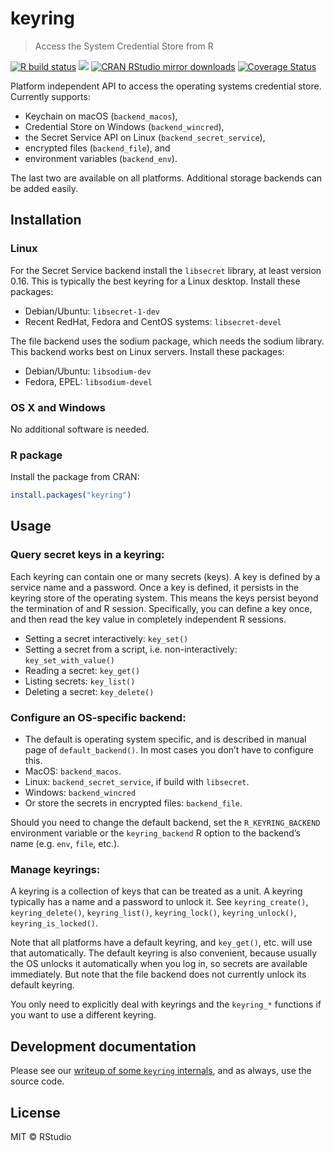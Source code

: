 
# keyring

> Access the System Credential Store from R

<!-- badges: start -->

[![R build
status](https://github.com/r-lib/keyring/workflows/R-CMD-check/badge.svg)](https://github.com/r-lib/keyring/actions)
[![](https://www.r-pkg.org/badges/version/keyring)](https://www.r-pkg.org/pkg/keyring)
[![CRAN RStudio mirror
downloads](https://cranlogs.r-pkg.org/badges/keyring)](https://www.r-pkg.org/pkg/keyring)
[![Coverage
Status](https://img.shields.io/codecov/c/github/r-lib/keyring/main.svg)](https://codecov.io/github/r-lib/keyring?branch=main)
<!-- badges: end -->

Platform independent API to access the operating systems credential
store. Currently supports:

  - Keychain on macOS (`backend_macos`),
  - Credential Store on Windows (`backend_wincred`),
  - the Secret Service API on Linux (`backend_secret_service`),
  - encrypted files (`backend_file`), and
  - environment variables (`backend_env`).

The last two are available on all platforms. Additional storage backends
can be added easily.

## Installation

### Linux

For the Secret Service backend install the `libsecret` library, at least
version 0.16. This is typically the best keyring for a Linux desktop.
Install these packages:

  - Debian/Ubuntu: `libsecret-1-dev`
  - Recent RedHat, Fedora and CentOS systems: `libsecret-devel`

The file backend uses the sodium package, which needs the sodium
library. This backend works best on Linux servers. Install these
packages:

  - Debian/Ubuntu: `libsodium-dev`
  - Fedora, EPEL: `libsodium-devel`

### OS X and Windows

No additional software is needed.

### R package

Install the package from CRAN:

``` r
install.packages("keyring")
```

## Usage

### Query secret keys in a keyring:

Each keyring can contain one or many secrets (keys). A key is defined by
a service name and a password. Once a key is defined, it persists in the
keyring store of the operating system. This means the keys persist
beyond the termination of and R session. Specifically, you can define a
key once, and then read the key value in completely independent R
sessions.

  - Setting a secret interactively: `key_set()`
  - Setting a secret from a script, i.e. non-interactively:
    `key_set_with_value()`
  - Reading a secret: `key_get()`
  - Listing secrets: `key_list()`
  - Deleting a secret: `key_delete()`

### Configure an OS-specific backend:

  - The default is operating system specific, and is described in manual
    page of `default_backend()`. In most cases you don’t have to
    configure this.
  - MacOS: `backend_macos`.
  - Linux: `backend_secret_service`, if build with `libsecret`.
  - Windows: `backend_wincred`
  - Or store the secrets in encrypted files: `backend_file`.

Should you need to change the default backend, set the
`R_KEYRING_BACKEND` environment variable or the `keyring_backend` R
option to the backend’s name (e.g. `env`, `file`, etc.).

### Manage keyrings:

A keyring is a collection of keys that can be treated as a unit. A
keyring typically has a name and a password to unlock it. See
`keyring_create()`, `keyring_delete()`, `keyring_list()`,
`keyring_lock()`, `keyring_unlock()`, `keyring_is_locked()`.

Note that all platforms have a default keyring, and `key_get()`, etc.
will use that automatically. The default keyring is also convenient,
because usually the OS unlocks it automatically when you log in, so
secrets are available immediately. But note that the file backend does
not currently unlock its default keyring.

You only need to explicitly deal with keyrings and the `keyring_*`
functions if you want to use a different keyring.

## Development documentation

Please see our [writeup of some `keyring`
internals](https://github.com/r-lib/keyring/blob/main/inst/development-notes.md),
and as always, use the source code.

## License

MIT © RStudio
